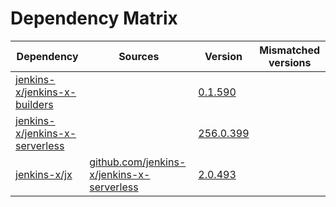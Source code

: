 # Dependency Matrix

Dependency | Sources | Version | Mismatched versions
---------- | ------- | ------- | -------------------
[jenkins-x/jenkins-x-builders](https://github.com/jenkins-x/jenkins-x-builders) |  | [0.1.590]() | 
[jenkins-x/jenkins-x-serverless](https://github.com/jenkins-x/jenkins-x-serverless) |  | [256.0.399](https://github.com/jenkins-x/jenkins-x-serverless/releases/tag/v256.0.399) | 
[jenkins-x/jx](https://github.com/jenkins-x/jx) | [github.com/jenkins-x/jenkins-x-serverless](https://github.com/jenkins-x/jenkins-x-serverless) | [2.0.493](https://github.com/jenkins-x/jx/releases/tag/v2.0.493) | 
